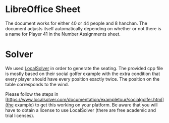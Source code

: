 # LibreOffice Sheet
The document works for either 40 or 44 people and 8 hanchan.
The document adjusts itself automatically depending on whether or not there is a name for Player 41 in the Number Assignments sheet.

# Solver
We used [LocalSolver](http://www.localsolver.com) in order to generate the seating.
The provided cpp file is mostly based on their social golfer example with the extra condition that every player should have every position exactly twice.
The position on the table corresponds to the wind.

Please follow the steps in [https://www.localsolver.com/documentation/exampletour/socialgolfer.html](the example) to get this working on your platform.
Be aware that you will have to obtain a license to use LocalSolver (there are free academic and trial licenses).
